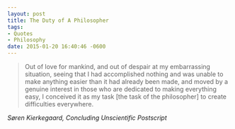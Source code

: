 ```yaml
---
layout: post
title: The Duty of A Philosopher
tags:
- Quotes
- Philosophy
date: 2015-01-20 16:40:46 -0600
---
```


<blockquote class="big">Out of love for mankind, and out of despair at my embarrassing situation, seeing that I had accomplished nothing and was unable to make anything easier than it had already been made, and moved by a genuine interest in those who are dedicated to making everything easy, I conceived it as my task [the task of the philosopher] to create difficulties everywhere.</blockquote>

<cite class="big">S&oslash;ren Kierkegaard, *Concluding Unscientific Postscript*</cite>


